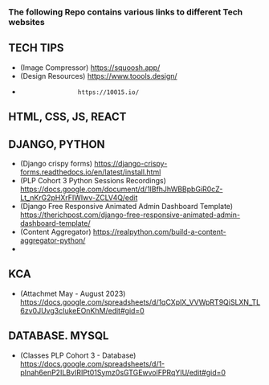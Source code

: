 ### The following Repo contains various links to different Tech websites

## TECH TIPS
- (Image Compressor) https://squoosh.app/
- (Design Resources) https://www.toools.design/
-                     https://10015.io/

## HTML, CSS, JS, REACT

## DJANGO, PYTHON
- (Django crispy forms) https://django-crispy-forms.readthedocs.io/en/latest/install.html
- (PLP Cohort 3 Python Sessions Recordings) https://docs.google.com/document/d/1lBfhJhWBBpbGiR0cZ-Lt_nKrG2pHXrFIWIwv-ZCLV4Q/edit
- (Django Free Responsive Animated Admin Dashboard Template) https://therichpost.com/django-free-responsive-animated-admin-dashboard-template/
- (Content Aggregator) https://realpython.com/build-a-content-aggregator-python/
- 


## KCA
- (Attachmet May - August 2023) https://docs.google.com/spreadsheets/d/1qCXplX_VVWpRT9QiSLXN_TL6zv0JUvg3cIukeEOnKhM/edit#gid=0

## DATABASE. MYSQL
- (Classes PLP Cohort 3 - Database) https://docs.google.com/spreadsheets/d/1-pInah6enP2ILBvIRIPt01Symz0sGTGEwvolFPRqYIU/edit#gid=0
